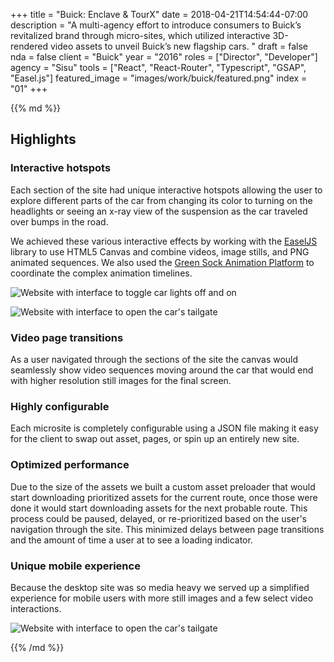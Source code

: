 +++
title = "Buick: Enclave & TourX"
date = 2018-04-21T14:54:44-07:00
description = "A multi-agency effort to introduce consumers to Buick’s revitalized brand through micro-sites, which utilized interactive 3D-rendered video assets to unveil Buick’s new flagship cars. "
draft = false
nda = false
client = "Buick"
year = "2016"
roles = ["Director", "Developer"]
agency = "Sisu"
tools = ["React", "React-Router", "Typescript", "GSAP", "Easel.js"]
featured_image = "images/work/buick/featured.png"
index = "01"
+++

<div class="markdown article__column">
{{% md %}}

## Highlights

### Interactive hotspots

Each section of the site had unique interactive hotspots allowing the user to explore different parts of the car from changing its color to turning on the headlights or seeing an x-ray view of the suspension as the car traveled over bumps in the road.

We achieved these various interactive effects by working with the [EaselJS](https://www.createjs.com/easeljs) library to use HTML5 Canvas and combine videos, image stills, and PNG animated sequences. We also used the [Green Sock Animation Platform](https://greensock.com/gsap) to coordinate the complex animation timelines.

![Website with interface to toggle car lights off and on](/images/work/buick/Buick_0001_winged-headlamps-off.jpg)

![Website with interface to open the car's tailgate](/images/work/buick/Buick_0003_liftgate.jpg)

### Video page transitions

As a user navigated through the sections of the site the canvas would seamlessly show video sequences moving around the car that would end with higher resolution still images for the final screen.

### Highly configurable

Each microsite is completely configurable using a JSON file making it easy for the client to swap out asset, pages, or spin up an entirely new site.

### Optimized performance

Due to the size of the assets we built a custom asset preloader that would start downloading prioritized assets for the current route, once those were done it would start downloading assets for the next probable route. This process could be paused, delayed, or re-prioritized based on the user's navigation through the site. This minimized delays between page transitions and the amount of time a user at to see a loading indicator.

### Unique mobile experience

Because the desktop site was so media heavy we served up a simplified experience for mobile users with more still images and a few select video interactions.

![Website with interface to open the car's tailgate](/images/work/buick/mobile.png)


{{% /md %}}
</div>
